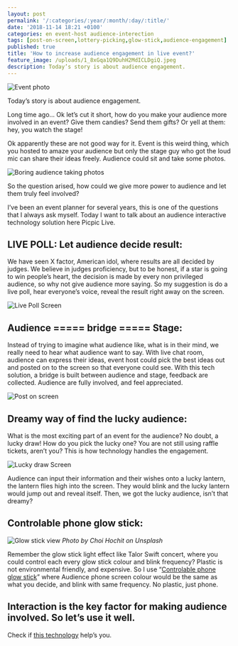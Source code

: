 ```yaml
---
layout: post
permalink: '/:categories/:year/:month/:day/:title/'
date: '2018-11-14 18:21 +0100'
categories: en event-host audience-interection
tags: [post-on-screen,lottery-picking,glow-stick,audience-engagement]
published: true
title: 'How to increase audience engagement in live event?'
feature_image: /uploads/1_8xGqa1Q9DuhH2MdICLDgiQ.jpeg
description: Today’s story is about audience engagement.
---
```

![Event photo]({{site.baseurl}}/uploads/1_W2giC8TjletygTa_fV67_A.jpeg)

Today’s story is about audience engagement.

Long time ago… Ok let’s cut it short, how do you make your audience more involved in an event? Give them candies? Send them gifts? Or yell at them: hey, you watch the stage!

Ok apparently these are not good way for it. Event is this weird thing, which you hosted to amaze your audience but only the stage guy who got the loud mic can share their ideas freely. Audience could sit and take some photos. 

![Boring audience taking photos]({{site.baseurl}}/uploads/1_8xGqa1Q9DuhH2MdICLDgiQ.jpeg)

So the question arised, how could we give more power to audience and let them truly feel involved?

I’ve been an event planner for several years, this is one of the questions that I always ask myself. Today I want to talk about an audience interactive technology solution here Picpic Live.

## LIVE POLL: Let audience decide result:
We have seen X factor, American idol, where results are all decided by judges. We believe in judges proficiency, but to be honest, if a star is going to win people’s heart, the decision is made by every non privileged audience, so why not give audience more saying. So my suggestion is do a live poll, hear everyone’s voice, reveal the result right away on the screen.

![Live Poll Screen]({{site.baseurl}}/uploads/0_fFJkF7jHoFx5K-X4.png)

## Audience ===== bridge ===== Stage:
Instead of trying to imagine what audience like, what is in their mind, we really need to hear what audience want to say. With live chat room, audience can express their ideas, event host could pick the best ideas out and posted on to the screen so that everyone could see. With this tech solution, a bridge is built between audience and stage, feedback are collected. Audience are fully involved, and feel appreciated.

![Post on screen]({{site.baseurl}}/uploads/0_lCU93dbrdSrt2xpK.png)

## Dreamy way of find the lucky audience:
What is the most exciting part of an event for the audience? No doubt, a lucky draw! How do you pick the lucky one? You are not still using raffle tickets, aren’t you? This is how technology handles the engagement.

![Lucky draw Screen]({{site.baseurl}}/uploads/1_Vc2zNH0cEvzqMuphiCYHyg.png)

Audience can input their information and their wishes onto a lucky lantern, the lantern flies high into the screen. They would blink and the lucky lantern would jump out and reveal itself. Then, we got the lucky audience, isn’t that dreamy?

## Controlable phone glow stick:

![Glow stick view]({{site.baseurl}}/uploads/1_Fj4YIMvFKd_AzZhreqP7Hw.jpeg)
*Photo by Choi Hochit on Unsplash*

Remember the glow stick light effect like Talor Swift concert, where you could control each every glow stick colour and blink frequency? Plastic is not environmental friendly, and expensive. So I use “[Controlable phone glow stick](https://www.youtube.com/watch?v=P7prkCvv0GE)” where Audience phone screen colour would be the same as what you decide, and blink with same frequency. No plastic, just phone.


## Interaction is the key factor for making audience involved. So let’s use it well.

Check if [this technology](https://picpiclive.com) help’s you.